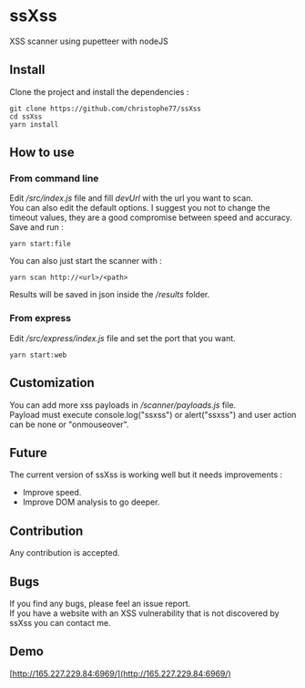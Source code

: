 # ssXss

XSS scanner using pupetteer with nodeJS<br />

## Install

Clone the project and install the dependencies :<br />

    git clone https://github.com/christophe77/ssXss
    cd ssXss
    yarn install

## How to use

### From command line

Edit _/src/index.js_ file and fill _devUrl_ with the url you want to scan.<br />
You can also edit the default options. I suggest you not to change the timeout values, they are a good compromise between speed and accuracy.<br />
Save and run :<br />

    yarn start:file

You can also just start the scanner with :<br />

    yarn scan http://<url>/<path>

Results will be saved in json inside the _/results_ folder. <br />

### From express

Edit _/src/express/index.js_ file and set the port that you want.<br />

    yarn start:web

## Customization

You can add more xss payloads in _/scanner/payloads.js_ file. <br />
Payload must execute console.log("ssxss") or alert("ssxss") and user action can be none or "onmouseover". <br />

## Future

The current version of ssXss is working well but it needs improvements :<br/>

- Improve speed.
- Improve DOM analysis to go deeper.

## Contribution

Any contribution is accepted.<br />

## Bugs

If you find any bugs, please feel an issue report.<br />
If you have a website with an XSS vulnerability that is not discovered by ssXss you can contact me.<br />

## Demo

[http://165.227.229.84:6969/](http://165.227.229.84:6969/)
